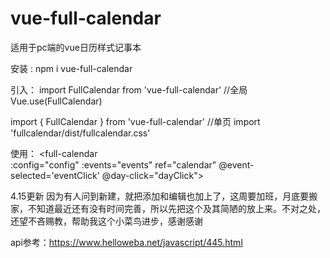 # vue-full-calendar
适用于pc端的vue日历样式记事本

安装 :
npm i vue-full-calendar

引入：
import FullCalendar from 'vue-full-calendar' //全局
Vue.use(FullCalendar)

import { FullCalendar } from 'vue-full-calendar' //单页
import 'fullcalendar/dist/fullcalendar.css'

使用：
<full-calendar  
    :config="config" 
    :events="events"
    ref="calendar" 
    @event-selected='eventClick' 
    @day-click="dayClick">
</full-calendar> 


4.15更新
因为有人问到新建，就把添加和编辑也加上了，这周要加班，月底要搬家，不知道最近还有没有时间完善，所以先把这个及其简陋的放上来。不对之处，还望不吝赐教，帮助我这个小菜鸟进步，感谢感谢

api参考：https://www.helloweba.net/javascript/445.html


